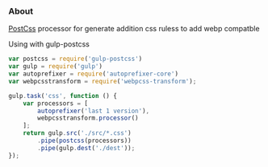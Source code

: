 ### About
[PostCss](https://github.com/postcss/postcss) processor for generate addition css ruless to add webp compatble

Using with gulp-postcss
```js
var postcss = require('gulp-postcss')
var gulp = require('gulp')
var autoprefixer = require('autoprefixer-core')
var webpcsstransform = require('webpcss-transform');

gulp.task('css', function () {
    var processors = [
        autoprefixer('last 1 version'),
        webpcsstransform.processor()
    ];
    return gulp.src('./src/*.css')
        .pipe(postcss(processors))
        .pipe(gulp.dest('./dest'));
});
```
